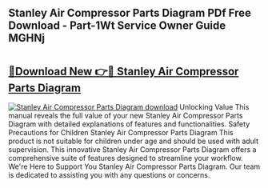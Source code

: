 ## Stanley Air Compressor Parts Diagram PDf Free Download - Part-1Wt Service Owner Guide MGHNj

# <h2><a href="http://dfjjk4h.blite.top/?on=Stanley+Air+Compressor+Parts+Diagram">🔗Download New 👉🔴 Stanley Air Compressor Parts Diagram</a></h2>

[![Stanley Air Compressor Parts Diagram download](https://i.imgur.com/lujVjoI.png)](http://dfjjk4h.blite.top/?on=Stanley+Air+Compressor+Parts+Diagram)
Unlocking Value This manual reveals the full value of your new Stanley Air Compressor Parts Diagram with detailed explanations of features and functionalities. Safety Precautions for Children Stanley Air Compressor Parts Diagram This product is not suitable for children under age and should be used with adult supervision. This innovative Stanley Air Compressor Parts Diagram offers a comprehensive suite of features designed to streamline your workflow. We're Here to Support You Stanley Air Compressor Parts Diagram. Our team is dedicated to assisting you with any questions or concerns.
